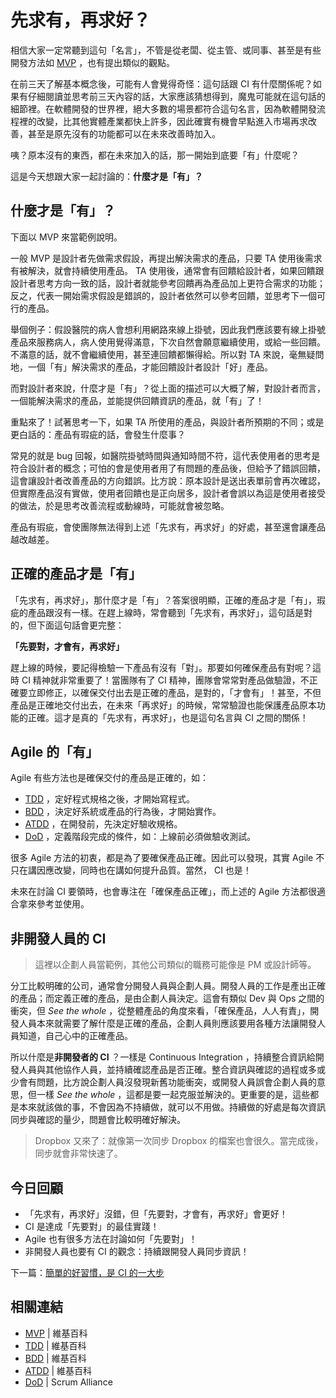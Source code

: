 # 先求有，再求好？

相信大家一定常聽到這句「名言」，不管是從老闆、從主管、或同事、甚至是有些開發方法如 [MVP][] ，也有提出類似的觀點。

在前三天了解基本概念後，可能有人會覺得奇怪：這句話跟 CI 有什麼關係呢？如果有仔細閱讀並思考前三天內容的話，大家應該猜想得到，魔鬼可能就在這句話的細節裡。在軟體開發的世界裡，絕大多數的場景都符合這句名言，因為軟體開發流程裡的改變，比其他實體產業都快上許多，因此確實有機會早點進入市場再求改善，甚至是原先沒有的功能都可以在未來改善時加入。

咦？原本沒有的東西，都在未來加入的話，那一開始到底要「有」什麼呢？

這是今天想跟大家一起討論的：**什麼才是「有」？**

## 什麼才是「有」？

下面以 MVP 來當範例說明。

一般 MVP 是設計者先做需求假設，再提出解決需求的產品，只要 TA 使用後需求有被解決，就會持續使用產品。 TA 使用後，通常會有回饋給設計者，如果回饋跟設計者思考方向一致的話，設計者就能參考回饋再為產品加上更符合需求的功能；反之，代表一開始需求假設是錯誤的，設計者依然可以參考回饋，並思考下一個可行的產品。

舉個例子：假設醫院的病人會想利用網路來線上掛號，因此我們應該要有線上掛號產品來服務病人，病人使用覺得滿意，下次自然會願意繼續使用，或給一些回饋。不滿意的話，就不會繼續使用，甚至連回饋都懶得給。所以對 TA 來說，毫無疑問地，一個「有」解決需求的產品，才能回饋設計者設計「好」產品。

而對設計者來說，什麼才是「有」？從上面的描述可以大概了解，對設計者而言，一個能解決需求的產品，並能提供回饋資訊的產品，就「有」了！

重點來了！試著思考一下，如果 TA 所使用的產品，與設計者所預期的不同；或是更白話的：產品有瑕疵的話，會發生什麼事？

常見的就是 bug 回報，如醫院掛號時間與通知時間不符，這代表使用者的思考是符合設計者的概念；可怕的會是使用者用了有問題的產品後，但給予了錯誤回饋，這會讓設計者改善產品的方向錯誤。比方說：原本設計是送出表單前會再次確認，但實際產品沒有實做，使用者回饋也是正向居多，設計者會誤以為這是使用者接受的做法，於是思考改善流程或動線時，可能就會被忽略。

產品有瑕疵，會使團隊無法得到上述「先求有，再求好」的好處，甚至還會讓產品越改越差。

## 正確的產品才是「有」

「先求有，再求好」，那什麼才是「有」？答案很明顯，正確的產品才是「有」，瑕疵的產品跟沒有一樣。在趕上線時，常會聽到「先求有，再求好」，這句話是對的，但下面這句話會更完整：

**「先要對，才會有，再求好」**

趕上線的時候，要記得檢驗一下產品有沒有「對」。那要如何確保產品有對呢？這時 CI 精神就非常重要了！當團隊有了 CI 精神，團隊會常常對產品做驗證，不正確要立即修正，以確保交付出去是正確的產品，是對的，「才會有」！甚至，不但產品是正確地交付出去，在未來「再求好」的時候，常常驗證也能保護產品原本功能的正確。這才是真的「先求有，再求好」，也是這句名言與 CI 之間的關係！

## Agile 的「有」

Agile 有些方法也是確保交付的產品是正確的，如：

* [TDD][] ，定好程式規格之後，才開始寫程式。
* [BDD][] ，決定好系統或產品的行為後，才開始實作。
* [ATDD][] ，在開發前，先決定好驗收規格。
* [DoD][] ，定義階段完成的條件，如：上線前必須做驗收測試。

很多 Agile 方法的初衷，都是為了要確保產品正確。因此可以發現，其實 Agile 不只在講因應改變，同時也在講如何提升品質。當然， CI 也是！

未來在討論 CI 要領時，也會專注在「確保產品正確」，而上述的 Agile 方法都很適合拿來參考並使用。

## 非開發人員的 CI

> 這裡以企劃人員當範例，其他公司類似的職務可能像是 PM 或設計師等。

分工比較明確的公司，通常會分開發人員與企劃人員。開發人員的工作是產出正確的產品；而定義正確的產品，是由企劃人員決定。這會有類似 Dev 與 Ops 之間的衝突，但 *See the whole* ，從整體產品的角度來看，「確保產品，人人有責」，開發人員本來就需要了解什麼是正確的產品，企劃人員則應該要用各種方法讓開發人員知道，自己心中的正確產品。

所以什麼是**非開發者的 CI** ？一樣是 Continuous Integration ，持續整合資訊給開發人員與其他協作人員，並持續確認產品是否正確。整合資訊與確認的過程或多或少會有問題，比方說企劃人員沒發現新舊功能衝突，或開發人員誤會企劃人員的意思，但一樣 *See the whole* ，這都是要一起克服並解決的。更重要的是，這些都是本來就該做的事，不會因為不持續做，就可以不用做。持續做的好處是每次資訊同步與確認的量少，問題會比較明確好解決。

> Dropbox 又來了：就像第一次同步 Dropbox 的檔案也會很久。當完成後，同步就會非常快速了。

## 今日回顧

* 「先求有，再求好」沒錯，但「先要對，才會有，再求好」會更好！
* CI 是達成「先要對」的最佳實踐！
* Agile 也有很多方法在討論如何「先要對」！
* 非開發人員也要有 CI 的觀念：持續跟開發人員同步資訊！

下一篇：[簡單的好習慣，是 CI 的一大步][Day 5]

## 相關連結

* [MVP][] | 維基百科
* [TDD][] | 維基百科
* [BDD][] | 維基百科
* [ATDD][] | 維基百科
* [DoD][] | Scrum Alliance

[TDD]: https://en.wikipedia.org/wiki/Test-driven_development
[BDD]: https://en.wikipedia.org/wiki/Behavior-driven_development
[ATDD]: https://en.wikipedia.org/wiki/Acceptance_test%E2%80%93driven_development
[DoD]: https://www.scrumalliance.org/community/articles/2008/september/what-is-definition-of-done-(dod)
[MVP]: https://en.wikipedia.org/wiki/Minimum_viable_product

[Day 5]: /docs/day05.md
